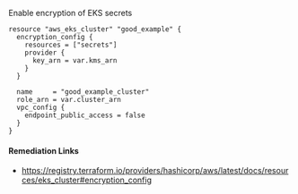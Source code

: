 
Enable encryption of EKS secrets

```hcl
resource "aws_eks_cluster" "good_example" {
  encryption_config {
    resources = ["secrets"]
    provider {
      key_arn = var.kms_arn
    }
  }

  name     = "good_example_cluster"
  role_arn = var.cluster_arn
  vpc_config {
    endpoint_public_access = false
  }
}
```

#### Remediation Links
 - https://registry.terraform.io/providers/hashicorp/aws/latest/docs/resources/eks_cluster#encryption_config

